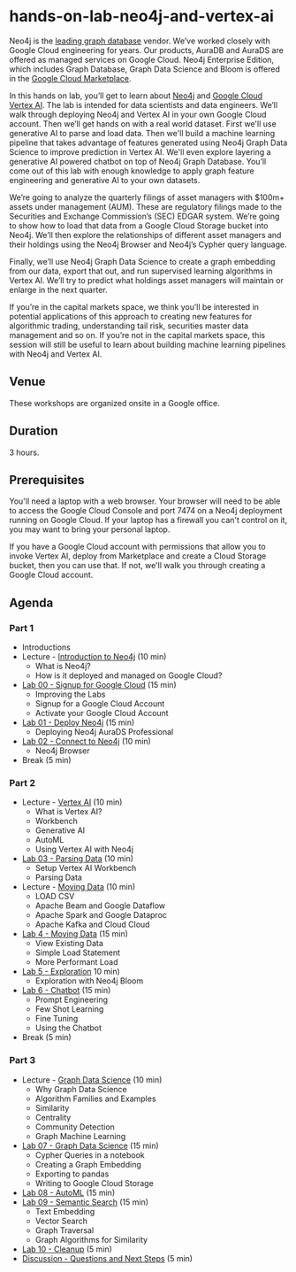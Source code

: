 # hands-on-lab-neo4j-and-vertex-ai
Neo4j is the [leading graph database](https://db-engines.com/en/ranking/graph+dbms) vendor.  We’ve worked closely with Google Cloud engineering for years.  Our products, AuraDB and AuraDS are offered as managed services on Google Cloud.  Neo4j Enterprise Edition, which includes Graph Database, Graph Data Science and Bloom is offered in the [Google Cloud Marketplace](https://console.cloud.google.com/marketplace/browse?q=neo4j).

In this hands on lab, you’ll get to learn about [Neo4j](https://neo4j.com/) and [Google Cloud Vertex AI](https://cloud.google.com/vertex-ai).  The lab is intended for data scientists and data engineers.  We’ll walk through deploying Neo4j and Vertex AI in your own Google Cloud account.  Then we’ll get hands on with a real world dataset.  First we'll use generative AI to parse and load data.  Then we'll build a machine learning pipeline that takes advantage of features generated using Neo4j Graph Data Science to improve prediction in Vertex AI.  We'll even explore layering a generative AI powered chatbot on top of Neo4j Graph Database.  You’ll come out of this lab with enough knowledge to apply graph feature engineering and generative AI to your own datasets.

We’re going to analyze the quarterly filings of asset managers with $100m+ assets under management (AUM).  These are regulatory filings made to the Securities and Exchange Commission’s (SEC) EDGAR system.  We’re going to show how to load that data from a Google Cloud Storage bucket into Neo4j.  We’ll then explore the relationships of different asset managers and their holdings using the Neo4j Browser and Neo4j’s Cypher query language.

Finally, we’ll use Neo4j Graph Data Science to create a graph embedding from our data, export that out, and run supervised learning algorithms in Vertex AI.  We’ll try to predict what holdings asset managers will maintain or enlarge in the next quarter.

If you’re in the capital markets space, we think you’ll be interested in potential applications of this approach to creating new features for algorithmic trading, understanding tail risk, securities master data management and so on.  If you’re not in the capital markets space, this session will still be useful to learn about building machine learning pipelines with Neo4j and Vertex AI.

## Venue
These workshops are organized onsite in a Google office.

## Duration
3 hours.

## Prerequisites
You'll need a laptop with a web browser.  Your browser will need to be able to access the Google Cloud Console and port 7474 on a Neo4j deployment running on Google Cloud.  If your laptop has a firewall you can't control on it, you may want to bring your personal laptop.

If you have a Google Cloud account with permissions that allow you to invoke Vertex AI, deploy from Marketplace and create a Cloud Storage bucket, then you can use that.  If not, we'll walk you through creating a Google Cloud account.

## Agenda
### Part 1
* Introductions
* Lecture - [Introduction to Neo4j](https://docs.google.com/presentation/d/1WvPzs_JEh8uuKEAQGecH1rUd1NoRzqZIKc-hQkuBdXQ/edit?usp=sharing) (10 min)
    * What is Neo4j?
    * How is it deployed and managed on Google Cloud?
* [Lab 00 - Signup for Google Cloud](Lab%2000%20-%20Signup%20for%20Google%20Cloud) (15 min)
    * Improving the Labs
    * Signup for a Google Cloud Account
    * Activate your Google Cloud Account
* [Lab 01 - Deploy Neo4j](Lab%2001%20-%20Deploy%20Neo4j) (15 min)
    * Deploying Neo4j AuraDS Professional
* [Lab 02 - Connect to Neo4j](Lab%2002%20-%20Connect%20to%20Neo4j/README.md) (10 min)
    * Neo4j Browser
* Break (5 min)

### Part 2
* Lecture - [Vertex AI](https://docs.google.com/presentation/d/19TewJE5YgESTmN9qW4MOtFP4m39uPhUaRXErkCzrdbE/edit?usp=sharing) (10 min)
    * What is Vertex AI?
    * Workbench
    * Generative AI
    * AutoML
    * Using Vertex AI with Neo4j
* [Lab 03 - Parsing Data](Lab%2003%20-%20Parsing%20Data/README.md) (10 min)
    * Setup Vertex AI Workbench
    * Parsing Data
* Lecture - [Moving Data](https://docs.google.com/presentation/d/1O6Oy_GbDYYCvQanUyUCl30hQdSsy9kKL53Jgl23Nnsk/edit?usp=sharing) (10 min)
    * LOAD CSV
    * Apache Beam and Google Dataflow
    * Apache Spark and Google Dataproc
    * Apache Kafka and Cloud Cloud
* [Lab 4 - Moving Data](Lab%2004%20-%20Moving%20Data/README.md) (15 min)
    * View Existing Data
    * Simple Load Statement
    * More Performant Load
* [Lab 5 - Exploration](Lab%2005%20-%20Exploration/README.md) 10 min)
    * Exploration with Neo4j Bloom
* [Lab 6 - Chatbot](Lab%2006%20-%20Chatbot/README.md) (15 min)
    * Prompt Engineering 
    * Few Shot Learning
    * Fine Tuning
    * Using the Chatbot
* Break (5 min)

### Part 3
* Lecture - [Graph Data Science](https://docs.google.com/presentation/d/133tXAH--V7Uvyd0Ylhs08_xDEPfl64uvaNNdxeHVpvk/edit?usp=sharing) (10 min)
    * Why Graph Data Science
    * Algorithm Families and Examples
    * Similarity
    * Centrality
    * Community Detection
    * Graph Machine Learning
* [Lab 07 - Graph Data Science](Lab%2007%20-%20Graph%20Data%20Science/README.md) (15 min)
    * Cypher Queries in a notebook
    * Creating a Graph Embedding
    * Exporting to pandas
    * Writing to Google Cloud Storage
* [Lab 08 - AutoML](Lab%2008%20-%20AutoML) (15 min)
* [Lab 09 - Semantic Search](Lab%2009%20-%20Semantic%20Search/README.md) (15 min)
    * Text Embedding
    * Vector Search
    * Graph Traversal
    * Graph Algorithms for Similarity
* [Lab 10 - Cleanup](Lab%2010%20-%20Cleanup) (5 min)
* [Discussion - Questions and Next Steps](Discussion%20-%20Questions%20and%20Next%20Steps.md) (5 min)